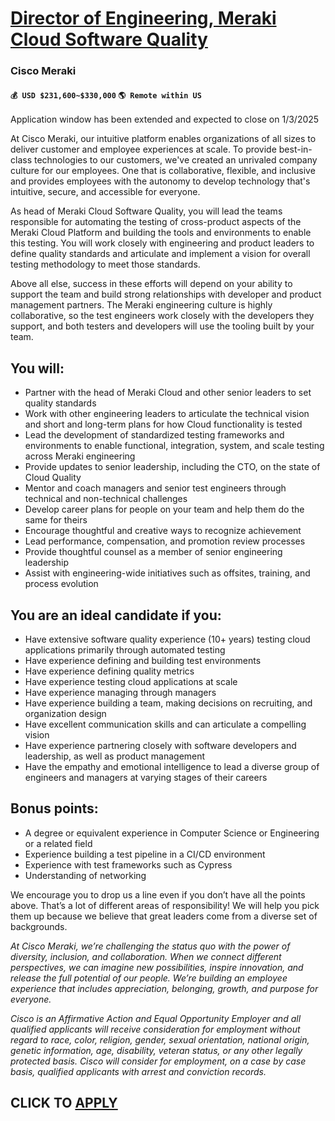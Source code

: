 # [Director of Engineering, Meraki Cloud Software Quality](https://www.remotewlb.com/apply/director-of-engineering-meraki-cloud-software-quality)  
### Cisco Meraki  
#### `💰 USD $231,600~$330,000` `🌎 Remote within US`  

Application window has been extended and expected to close on 1/3/2025

At Cisco Meraki, our intuitive platform enables organizations of all sizes to deliver customer and employee experiences at scale. To provide best-in-class technologies to our customers, we've created an unrivaled company culture for our employees. One that is collaborative, flexible, and inclusive and provides employees with the autonomy to develop technology that's intuitive, secure, and accessible for everyone.

As head of Meraki Cloud Software Quality, you will lead the teams responsible for automating the testing of cross-product aspects of the Meraki Cloud Platform and building the tools and environments to enable this testing. You will work closely with engineering and product leaders to define quality standards and articulate and implement a vision for overall testing methodology to meet those standards.

Above all else, success in these efforts will depend on your ability to support the team and build strong relationships with developer and product management partners. The Meraki engineering culture is highly collaborative, so the test engineers work closely with the developers they support, and both testers and developers will use the tooling built by your team.

## **You will:**

  * Partner with the head of Meraki Cloud and other senior leaders to set quality standards
  * Work with other engineering leaders to articulate the technical vision and short and long-term plans for how Cloud functionality is tested
  * Lead the development of standardized testing frameworks and environments to enable functional, integration, system, and scale testing across Meraki engineering
  * Provide updates to senior leadership, including the CTO, on the state of Cloud Quality
  * Mentor and coach managers and senior test engineers through technical and non-technical challenges
  * Develop career plans for people on your team and help them do the same for theirs
  * Encourage thoughtful and creative ways to recognize achievement
  * Lead performance, compensation, and promotion review processes
  * Provide thoughtful counsel as a member of senior engineering leadership
  * Assist with engineering-wide initiatives such as offsites, training, and process evolution

## **You are an ideal candidate if you:**

  * Have extensive software quality experience (10+ years) testing cloud applications primarily through automated testing
  * Have experience defining and building test environments
  * Have experience defining quality metrics
  * Have experience testing cloud applications at scale
  * Have experience managing through managers
  * Have experience building a team, making decisions on recruiting, and organization design
  * Have excellent communication skills and can articulate a compelling vision
  * Have experience partnering closely with software developers and leadership, as well as product management
  * Have the empathy and emotional intelligence to lead a diverse group of engineers and managers at varying stages of their careers

## **Bonus points:**

  * A degree or equivalent experience in Computer Science or Engineering or a related field
  * Experience building a test pipeline in a CI/CD environment
  * Experience with test frameworks such as Cypress
  * Understanding of networking

We encourage you to drop us a line even if you don’t have all the points above. That’s a lot of different areas of responsibility! We will help you pick them up because we believe that great leaders come from a diverse set of backgrounds.

_At Cisco Meraki, we’re challenging the status quo with the power of diversity, inclusion, and collaboration. When we connect different perspectives, we can imagine new possibilities, inspire innovation, and release the full potential of our people. We’re building an employee experience that includes appreciation, belonging, growth, and purpose for everyone._

_Cisco is an Affirmative Action and Equal Opportunity Employer and all qualified applicants will receive consideration for employment without regard to race, color, religion, gender, sexual orientation, national origin, genetic information, age, disability, veteran status, or any other legally protected basis. Cisco will consider for employment, on a case by case basis, qualified applicants with arrest and conviction records._

  
## CLICK TO [APPLY](https://www.remotewlb.com/apply/director-of-engineering-meraki-cloud-software-quality)

